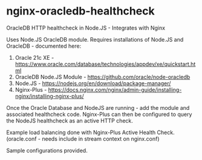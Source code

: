 # nginx-oracledb-healthcheck
OracleDB HTTP healthcheck in Node.JS - Integrates with Nginx

Uses Node.JS OracleDB module. Requires installations of Node.JS and OracleDB - documented here:

1. Oracle 21c XE - https://www.oracle.com/database/technologies/appdev/xe/quickstart.html
2. OracleDB Node.JS Module - https://github.com/oracle/node-oracledb
3. Node.JS - https://nodejs.org/en/download/package-manager/
4. Nginx-Plus - https://docs.nginx.com/nginx/admin-guide/installing-nginx/installing-nginx-plus/

Once the Oracle Database and NodeJS are running - add the module and associated healthcheck code. 
Nginx-Plus can then be configured to query the NodeJS healthcheck as an active HTTP check.

Example load balancing done with Nginx-Plus Active Health Check. (oracle.conf - needs include in stream context on nginx.conf)

Sample configurations provided.
